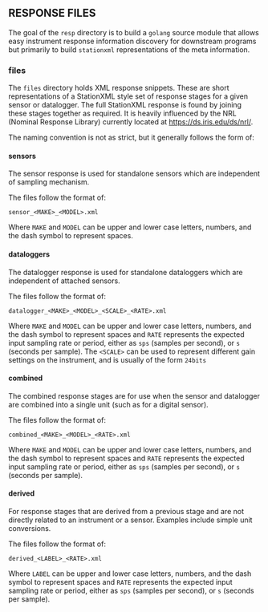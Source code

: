 ## RESPONSE FILES

The goal of the `resp` directory is to build a `golang` source module that allows easy instrument
response information discovery for downstream programs but primarily to build `stationxml` representations
of the meta information.

### files

The `files` directory holds XML response snippets. These are short representations of a StationXML style set of response stages for
a given sensor or datalogger. The full StationXML response is found by joining these stages together as required.
It is heavily influenced by the NRL (Nominal Response Library) currently located at https://ds.iris.edu/ds/nrl/.

The naming convention is not as strict, but it generally follows the form of:

#### sensors

The sensor response is used for standalone sensors which are independent of sampling mechanism.

The files follow the format of:

```
sensor_<MAKE>_<MODEL>.xml
```

Where `MAKE` and `MODEL` can be upper and lower case letters, numbers, and the dash symbol to represent spaces.

#### dataloggers

The datalogger response is used for standalone dataloggers which are independent of attached sensors.

The files follow the format of:

```
datalogger_<MAKE>_<MODEL>_<SCALE>_<RATE>.xml
```

Where `MAKE` and `MODEL` can be upper and lower case letters, numbers, and the dash symbol to represent spaces and
`RATE` represents the expected input sampling rate or period, either as `sps` (samples per second), or `s` (seconds per sample).
The `<SCALE>` can be used to represent different gain settings on the instrument, and is usually of the form `24bits`

#### combined

The combined response stages are for use when the sensor and datalogger are combined into a single unit (such as for a digital sensor).

The files follow the format of:

```
combined_<MAKE>_<MODEL>_<RATE>.xml
```

Where `MAKE` and `MODEL` can be upper and lower case letters, numbers, and the dash symbol to represent spaces and
`RATE` represents the expected input sampling rate or period, either as `sps` (samples per second), or `s`
(seconds per sample).

#### derived

For response stages that are derived from a previous stage and are not directly related to an instrument or a sensor.
Examples include simple unit conversions.

The files follow the format of:

```
derived_<LABEL>_<RATE>.xml
```

Where `LABEL` can be upper and lower case letters, numbers, and the dash symbol to represent spaces and
`RATE` represents the expected input sampling rate or period, either as `sps` (samples per second), or `s`
(seconds per sample).
